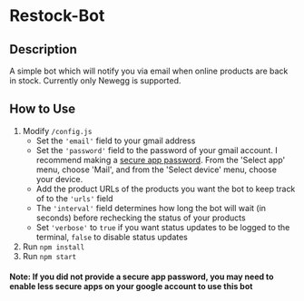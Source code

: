 # Restock-Bot

## Description

A simple bot which will notify you via email when online products are back in stock. Currently only Newegg is supported.

## How to Use

1. Modify `/config.js`
    - Set the `'email'` field to your gmail address
    - Set the `'password'` field to the password of your gmail account. I recommend making a <a href='https://support.google.com/accounts/answer/185833'>secure app password</a>. From the 'Select app' menu, choose 'Mail', and from the 'Select device' menu, choose your device.
    - Add the product URLs of the products you want the bot to keep track of to the `'urls'` field
    - The `'interval'` field determines how long the bot will wait (in seconds) before rechecking the status of your products
    - Set `'verbose'` to `true` if you want status updates to be logged to the terminal, `false` to disable status updates
2. Run `npm install`
3. Run `npm start`

#### Note: If you did not provide a secure app password, you may need to enable less secure apps on your google account to use this bot